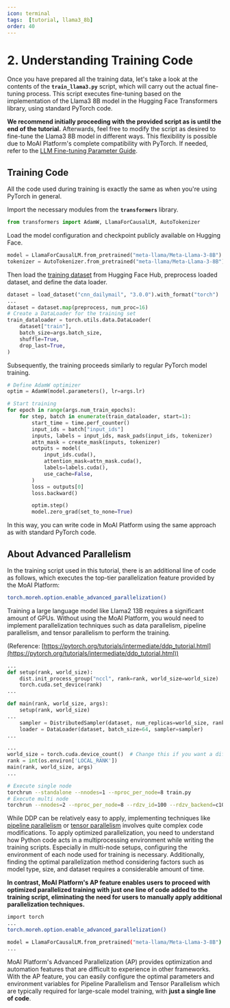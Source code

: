 ```yaml
---
icon: terminal
tags:  [tutorial, llama3_8b]
order: 40
---
```

# 2. Understanding Training Code

Once you have prepared all the training data, let's take a look at the contents of the **`train_llama3.py`** script, which will carry out the actual fine-tuning process. This script executes fine-tuning based on the implementation of the Llama3 8B model in the Hugging Face Transformers library, using standard PyTorch code.

**We recommend initially proceeding with the provided script as is until the end of the tutorial.** Afterwards, feel free to modify the script as desired to fine-tune the Llama3 8B model in different ways. This flexibility is possible due to MoAI Platform's complete compatibility with PyTorch. If needed, refer to the [LLM Fine-tuning Parameter Guide](/Supported_Documents/LLM_param_guide.md).


## Training Code

All the code used during training is exactly the same as when you're using PyTorch in general.

Import the necessary modules from the **`transformers`** library.

```python
from transformers import AdamW, LlamaForCausalLM, AutoTokenizer
```

Load the model configuration and checkpoint publicly available on Hugging Face. 

```python
model = LlamaForCausalLM.from_pretrained("meta-llama/Meta-Llama-3-8B")
tokenizer = AutoTokenizer.from_pretrained("meta-llama/Meta-Llama-3-8B")
```

Then load the [training dataset](https://huggingface.co/datasets/abisee/cnn_dailymail) from Hugging Face Hub, preprocess loaded dataset, and define the data loader.

```python
dataset = load_dataset("cnn_dailymail", "3.0.0").with_format("torch")
...
dataset = dataset.map(preprocess, num_proc=16)
# Create a DataLoader for the training set
train_dataloader = torch.utils.data.DataLoader(
	dataset["train"],
	batch_size=args.batch_size,
	shuffle=True,
	drop_last=True,
)
```

Subsequently, the training proceeds similarly to regular PyTorch model training.

```python
# Define AdamW optimizer
optim = AdamW(model.parameters(), lr=args.lr)

# Start training
for epoch in range(args.num_train_epochs):
	for step, batch in enumerate(train_dataloader, start=1):
		start_time = time.perf_counter()
		input_ids = batch["input_ids"]
		inputs, labels = input_ids, mask_pads(input_ids, tokenizer)
		attn_mask = create_mask(inputs, tokenizer)
		outputs = model(
			input_ids.cuda(),
			attention_mask=attn_mask.cuda(),
			labels=labels.cuda(),
			use_cache=False,
		)
		loss = outputs[0]
		loss.backward()

		optim.step()
		model.zero_grad(set_to_none=True)
```

In this way, you can write code in MoAI Platform using the same approach as with standard PyTorch code.

## About Advanced Parallelism

In the training script used in this tutorial, there is an additional line of code as follows, which executes the top-tier parallelization feature provided by the MoAI Platform:

```bash
torch.moreh.option.enable_advanced_parallelization()
```

Training a large language model like Llama2 13B requires a significant amount of GPUs. Without using the MoAI Platform, you would need to implement parallelization techniques such as data parallelism, pipeline parallelism, and tensor parallelism to perform the training.

(Reference: [https://pytorch.org/tutorials/intermediate/ddp_tutorial.html](https://pytorch.org/tutorials/intermediate/ddp_tutorial.html))


```python
...
def setup(rank, world_size):
    dist.init_process_group("nccl", rank=rank, world_size=world_size)
    torch.cuda.set_device(rank)
...

def main(rank, world_size, args):
	setup(rank, world_size)
...
	sampler = DistributedSampler(dataset, num_replicas=world_size, rank=rank)
	loader = DataLoader(dataset, batch_size=64, sampler=sampler)
...

...
world_size = torch.cuda.device_count()  # Change this if you want a different number of GPUs
rank = int(os.environ['LOCAL_RANK'])
main(rank, world_size, args)
...
```

```bash
# Execute single node 
torchrun --standalone --nnodes=1 --nproc_per_node=8 train.py
# Execute multi node 
torchrun --nnodes=2 --nproc_per_node=8 --rdzv_id=100 --rdzv_backend=c10d --rdzv_endpoint=$MASTER_ADDR:29400 train.py
```

While DDP can be relatively easy to apply, implementing techniques like [pipeline parallelism](https://pytorch.org/docs/stable/pipeline.html) or [tensor parallelism](https://pytorch.org/tutorials/intermediate/TP_tutorial.html) involves quite complex code modifications. To apply optimized parallelization, you need to understand how Python code acts in a multiprocessing environment while writing the training scripts. Especially in multi-node setups, configuring the environment of each node used for training is necessary. Additionally, finding the optimal parallelization method considering factors such as model type, size, and dataset requires a considerable amount of time.

**In contrast, MoAI Platform's AP feature enables users to proceed with optimized parallelized training with just one line of code added to the training script, eliminating the need for users to manually apply additional parallelization techniques.**


```bash
import torch
...
torch.moreh.option.enable_advanced_parallelization()

model = LlamaForCausalLM.from_pretrained("meta-llama/Meta-Llama-3-8B")
...
```

MoAI Platform's Advanced Parallelization (AP) provides optimization and automation features that are difficult to experience in other frameworks. 
With the AP feature, you can easily configure the optimal parameters and environment variables for Pipeline Parallelism and Tensor Parallelism which are typically required for large-scale model training, with **just a single line of code**.
